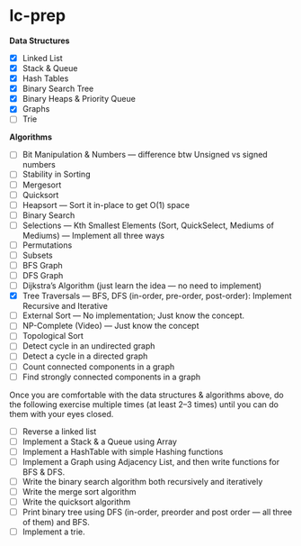 # lc-prep

**Data Structures**

-   [x] Linked List
-   [x] Stack & Queue
-   [x] Hash Tables
-   [x] Binary Search Tree
-   [x] Binary Heaps & Priority Queue
-   [x] Graphs
-   [ ] Trie

**Algorithms**

-   [ ] Bit Manipulation & Numbers — difference btw Unsigned vs signed numbers
-   [ ] Stability in Sorting
-   [ ] Mergesort
-   [ ] Quicksort
-   [ ] Heapsort — Sort it in-place to get O(1) space
-   [ ] Binary Search
-   [ ] Selections — Kth Smallest Elements (Sort, QuickSelect, Mediums of Mediums) — Implement all three ways
-   [ ] Permutations
-   [ ] Subsets
-   [ ] BFS Graph
-   [ ] DFS Graph
-   [ ] Dijkstra’s Algorithm (just learn the idea — no need to implement)
-   [x] Tree Traversals — BFS, DFS (in-order, pre-order, post-order): Implement Recursive and Iterative
-   [ ] External Sort — No implementation; Just know the concept.
-   [ ] NP-Complete (Video) — Just know the concept
-   [ ] Topological Sort
-   [ ] Detect cycle in an undirected graph
-   [ ] Detect a cycle in a directed graph
-   [ ] Count connected components in a graph
-   [ ] Find strongly connected components in a graph

Once you are comfortable with the data structures & algorithms above, do the following exercise multiple times (at least 2–3 times) until you can do them with your eyes closed.

-   [ ] Reverse a linked list
-   [ ] Implement a Stack & a Queue using Array
-   [ ] Implement a HashTable with simple Hashing functions
-   [ ] Implement a Graph using Adjacency List, and then write functions for BFS & DFS.
-   [ ] Write the binary search algorithm both recursively and iteratively
-   [ ] Write the merge sort algorithm
-   [ ] Write the quicksort algorithm
-   [ ] Print binary tree using DFS (in-order, preorder and post order — all three of them) and BFS.
-   [ ] Implement a trie.
